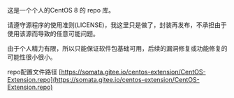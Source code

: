 这是一个个人的CentOS 8 的 repo 库。

请遵守源程序的使用准则(LICENSE)，我这里只是做了，封装再发布，不承担由于使用该源而导致的任意可能问题。

由于个人精力有限，所以只能保证软件包基础可用，后续的漏洞修复或功能修复的可能性很小很小。

repo配置文件路径 [https://somata.gitee.io/centos-extension/CentOS-Extension.repo](https://somata.gitee.io/centos-extension/CentOS-Extension.repo)